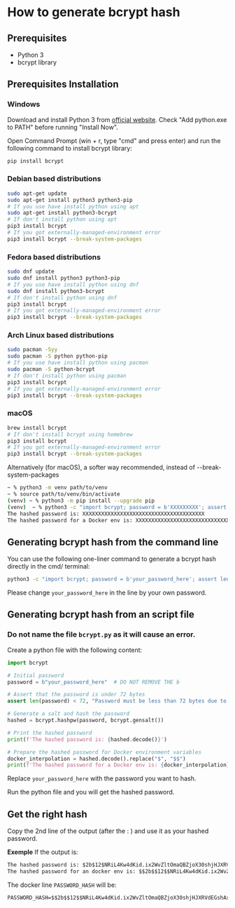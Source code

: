 <!-- created by Mathys Lopinto (@mathys-lopinto) -->
# How to generate bcrypt hash

## Prerequisites
- Python 3
- bcrypt library

## Prerequisites Installation
### Windows
Download and install Python 3 from [official website](https://www.python.org/downloads/).
Check "Add python.exe to PATH" before running "Install Now".

Open Command Prompt (win + r, type "cmd" and press enter) and run the following command to install bcrypt library:
```bash
pip install bcrypt
```

### Debian based distributions
```bash
sudo apt-get update
sudo apt-get install python3 python3-pip
# If you use have install python using apt
sudo apt-get install python3-bcrypt
# If don't install python using apt
pip3 install bcrypt
# If you got externally-managed-environment error
pip3 install bcrypt --break-system-packages
```

### Fedora based distributions
```bash
sudo dnf update
sudo dnf install python3 python3-pip
# If you use have install python using dnf
sudo dnf install python3-bcrypt
# If don't install python using dnf
pip3 install bcrypt
# If you got externally-managed-environment error
pip3 install bcrypt --break-system-packages
```

### Arch Linux based distributions
```bash
sudo pacman -Syy
sudo pacman -S python python-pip
# If you use have install python using pacman
sudo pacman -S python-bcrypt
# If don't install python using pacman
pip3 install bcrypt
# If you got externally-managed-environment error
pip3 install bcrypt --break-system-packages
```

### macOS
```bash
brew install bcrypt
# If don't install bcrypt using homebrew
pip3 install bcrypt
# If you got externally-managed-environment error
pip3 install bcrypt --break-system-packages
```
Alternatively (for macOS), a softer way recommended, instead of --break-system-packages

```bash
~ % python3 -m venv path/to/venv
~ % source path/to/venv/bin/activate
(venv) ~ % python3 -m pip install --upgrade pip
(venv)  ~ % python3 -c "import bcrypt; password = b'XXXXXXXXX'; assert len(password) < 72, 'Password must be less than 72 bytes due to bcrypt limitation'; hashed = bcrypt.hashpw(password, bcrypt.gensalt()); print(f'The hashed password is: {hashed.decode()}'); docker_interpolation = hashed.decode().replace('$', '$$'); print(f'The hashed password for a Docker env is: {docker_interpolation}')" # or python if you run this on Windows. CHANGE your_password_here BY YOUR PASSWORD
The hashed password is: XXXXXXXXXXXXXXXXXXXXXXXXXXXXXXXXXXXXXXX
The hashed password for a Docker env is: XXXXXXXXXXXXXXXXXXXXXXXXXXXXXXXXXXXXXXXXX
```

## Generating bcrypt hash from the command line
You can use the following one-liner command to generate a bcrypt hash directly in the cmd/ terminal: 
```bash
python3 -c "import bcrypt; password = b'your_password_here'; assert len(password) < 72, 'Password must be less than 72 bytes due to bcrypt limitation'; hashed = bcrypt.hashpw(password, bcrypt.gensalt()); print(f'The hashed password is: {hashed.decode()}'); docker_interpolation = hashed.decode().replace('$', '$'*2); print(f'The hashed password for a Docker env is: {docker_interpolation}')" # or python if you run this on Windows. CHANGE your_password_here BY YOUR PASSWORD
```
Please change ``your_password_here`` in the line by your own password.

## Generating bcrypt hash from an script file
### Do not name the file `bcrypt.py` as it will cause an error.
Create a python file with the following content:
```python
import bcrypt

# Initial password
password = b"your_password_here"  # DO NOT REMOVE THE b

# Assert that the password is under 72 bytes
assert len(password) < 72, "Password must be less than 72 bytes due to bcrypt limitation"

# Generate a salt and hash the password
hashed = bcrypt.hashpw(password, bcrypt.gensalt())

# Print the hashed password
print(f'The hashed password is: {hashed.decode()}')

# Prepare the hashed password for Docker environment variables
docker_interpolation = hashed.decode().replace("$", "$$")
print(f'The hashed password for a Docker env is: {docker_interpolation}')
```

Replace `your_password_here` with the password you want to hash.

Run the python file and you will get the hashed password.

## Get the right hash
Copy the 2nd line of the output (after the : ) and use it as your hashed password.

__Exemple__
If the output is:
```txt
The hashed password is: $2b$12$NRiL4Kw4dKid.ix2WvZltOmaQBZjoX30shjHJXRVdEGshAxYWXXMe
The hashed password for an docker env is: $$2b$$12$$NRiL4Kw4dKid.ix2WvZltOmaQBZjoX30shjHJXRVdEGshAxYWXXMe
``` 

The docker line ``PASSWORD_HASH`` will be:
```txt
PASSWORD_HASH=$$2b$$12$$NRiL4Kw4dKid.ix2WvZltOmaQBZjoX30shjHJXRVdEGshAxYWXXMe
```
